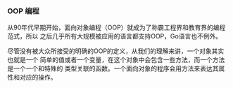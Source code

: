 
### OOP 编程

从90年代早期开始，面向对象编程（OOP）就成为了称霸工程界和教育界的编程范式，所以
之后几乎所有大规模被应用的语言都支持OOP，Go语言也不例外。

尽管没有被大众所接受的明确的OOP的定义，从我们的理解来讲，一个对象其实也就是一个
简单的值或者一个变量，在这个对象中会包含一些方法，而一个方法是一个一个和特殊的
类型关联的函数。一个面向对象的程序会用方法来表达其属性和对应的操作。